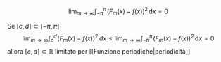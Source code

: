 
$$ \lim_{ m \to \infty } \int_{-\pi}^{\pi} \! (F_{m}(x)-f(x))^2\, \mathrm{d}x  = 0 $$

Se $[c,d] \subset [-\pi,\pi]$
 $$ \lim_{ m \to \infty } \int_{c}^d \! (F_{m}(x)-f(x))^2\, \mathrm{d}x \leq \lim_{ m \to \infty } \int_{-\pi}^\pi \!(F_{m}(x)-f(x))^2 \, \mathrm{d}x   = 0$$
 allora $[c,d] \subset \mathbb{R}$ limitato per [[Funzione periodiche|periodicità]]
 